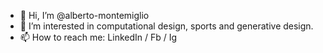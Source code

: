 - 👋 Hi, I’m @alberto-montemiglio
- 👀 I’m interested in computational design, sports and generative design.
- 📫 How to reach me: LinkedIn / Fb / Ig
